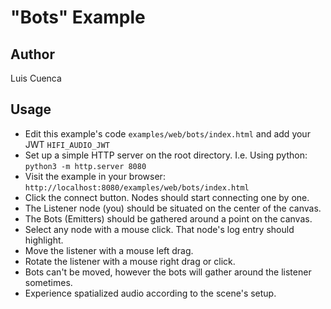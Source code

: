# "Bots" Example

## Author
Luis Cuenca

## Usage
- Edit this example's code `examples/web/bots/index.html` and add your JWT `HIFI_AUDIO_JWT`
- Set up a simple HTTP server on the root directory. I.e. Using python: `python3 -m http.server 8080`
- Visit the example in your browser: `http://localhost:8080/examples/web/bots/index.html`
- Click the connect button. Nodes should start connecting one by one.
- The Listener node (you) should be situated on the center of the canvas.
- The Bots (Emitters) should be gathered around a point on the canvas.
- Select any node with a mouse click. That node's log entry should highlight.
- Move the listener with a mouse left drag.
- Rotate the listener with a mouse right drag or click.
- Bots can't be moved, however the bots will gather around the listener sometimes.
- Experience spatialized audio according to the scene's setup.